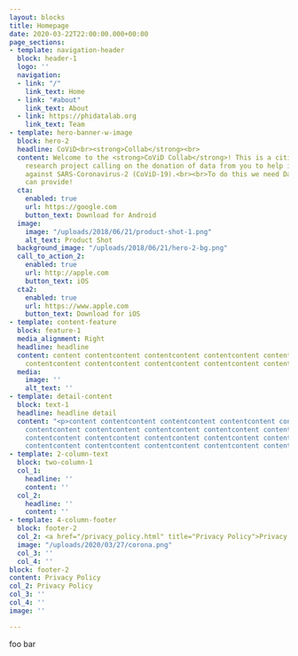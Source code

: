 ```yaml
---
layout: blocks
title: Homepage
date: 2020-03-22T22:00:00.000+00:00
page_sections:
- template: navigation-header
  block: header-1
  logo: ''
  navigation:
  - link: "/"
    link_text: Home
  - link: "#about"
    link_text: About
  - link: https://phidatalab.org
    link_text: Team
- template: hero-banner-w-image
  block: hero-2
  headline: CoViD<br><strong>Collab</strong><br>
  content: Welcome to the <strong>CoViD Collab</strong>! This is a citizen science
    research project calling on the donation of data from you to help in the fight
    against SARS-Coronavirus-2 (CoViD-19).<br><br>To do this we need Data only you
    can provide!
  cta:
    enabled: true
    url: https://google.com
    button_text: Download for Android
  image:
    image: "/uploads/2018/06/21/product-shot-1.png"
    alt_text: Product Shot
  background_image: "/uploads/2018/06/21/hero-2-bg.png"
  call_to_action_2:
    enabled: true
    url: http://apple.com
    button_text: iOS
  cta2:
    enabled: true
    url: https://www.apple.com
    button_text: Download for iOS
- template: content-feature
  block: feature-1
  media_alignment: Right
  headline: headline
  content: content contentcontent contentcontent contentcontent contentcontent contentcontent
    contentcontent contentcontent contentcontent contentcontent contentcontent content
  media:
    image: ''
    alt_text: ''
- template: detail-content
  block: text-1
  headline: headline detail
  content: "<p>content contentcontent contentcontent contentcontent contentcontent
    contentcontent contentcontent contentcontent contentcontent contentcontent contentcontent
    contentcontent contentcontent contentcontent contentcontent contentcontent contentcontent
    contentcontent contentcontent contentcontent contentcontent contentcontent content</p>"
- template: 2-column-text
  block: two-column-1
  col_1:
    headline: ''
    content: ''
  col_2:
    headline: ''
    content: ''
- template: 4-column-footer
  block: footer-2
  col_2: <a href="/privacy_policy.html" title="Privacy Policy">Privacy Policy</a>
  image: "/uploads/2020/03/27/corona.png"
  col_3: ''
  col_4: ''
block: footer-2
content: Privacy Policy
col_2: Privacy Policy
col_3: ''
col_4: ''
image: ''

---
```

foo bar